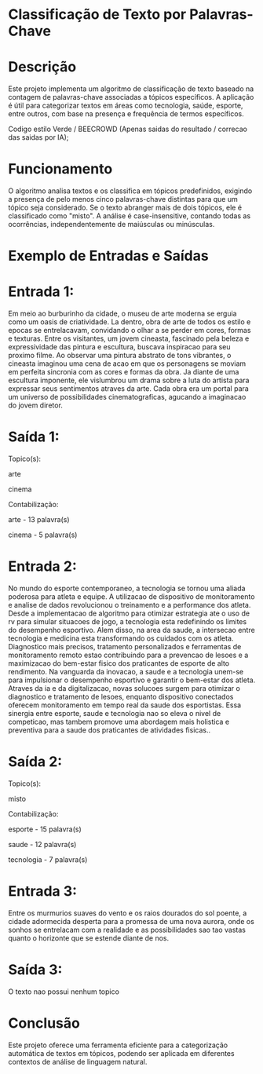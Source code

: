 # Classificação de Texto por Palavras-Chave

# Descrição
Este projeto implementa um algoritmo de classificação de texto baseado na contagem de palavras-chave associadas a tópicos específicos. A aplicação é útil para categorizar textos em áreas como tecnologia, saúde, esporte, entre outros, com base na presença e frequência de termos específicos.

Codigo estilo Verde / BEECROWD (Apenas saidas do resultado / correcao das saidas por IA);

# Funcionamento
O algoritmo analisa textos e os classifica em tópicos predefinidos, exigindo a presença de pelo menos cinco palavras-chave distintas para que um tópico seja considerado. Se o texto abranger mais de dois tópicos, ele é classificado como "misto". A análise é case-insensitive, contando todas as ocorrências, independentemente de maiúsculas ou minúsculas.

# Exemplo de Entradas e Saídas


# Entrada 1:

Em meio ao burburinho da cidade, o museu de arte moderna se erguia como um oasis de criatividade. La dentro, obra de arte de todos os estilo e epocas se entrelacavam, convidando o olhar a se perder em cores, formas e texturas. Entre os visitantes, um jovem cineasta, fascinado pela beleza e expressividade das pintura e escultura, buscava inspiracao para seu proximo filme. Ao observar uma pintura abstrato de tons vibrantes, o cineasta imaginou uma cena de acao em que os personagens se moviam em perfeita sincronia com as cores e formas da obra. Ja diante de uma escultura imponente, ele vislumbrou um drama sobre a luta do artista para expressar seus sentimentos atraves da arte. Cada obra era um portal para um universo de possibilidades cinematograficas, agucando a imaginacao do jovem diretor.

# Saída 1:

Topico(s):

arte

cinema

Contabilização:

arte - 13 palavra(s)

cinema - 5 palavra(s)


# Entrada 2:

No mundo do esporte contemporaneo, a tecnologia se tornou uma aliada poderosa para atleta e equipe. A utilizacao de dispositivo de monitoramento e analise de dados revolucionou o treinamento e a performance dos atleta. Desde a implementacao de algoritmo para otimizar estrategia ate o uso de rv para simular situacoes de jogo, a tecnologia esta redefinindo os limites do desempenho esportivo. Alem disso, na area da saude, a intersecao entre tecnologia e medicina esta transformando os cuidados com os atleta. Diagnostico mais precisos, tratamento personalizados e ferramentas de monitoramento remoto estao contribuindo para a prevencao de lesoes e a maximizacao do bem-estar fisico dos praticantes de esporte de alto rendimento. Na vanguarda da inovacao, a saude e a tecnologia unem-se para impulsionar o desempenho esportivo e garantir o bem-estar dos atleta. Atraves da ia e da digitalizacao, novas solucoes surgem para otimizar o diagnostico e tratamento de lesoes, enquanto dispositivo conectados oferecem monitoramento em tempo real da saude dos esportistas. Essa sinergia entre esporte, saude e tecnologia nao so eleva o nivel de competicao, mas tambem promove uma abordagem mais holistica e preventiva para a saude dos praticantes de atividades fisicas..

# Saída 2:

Topico(s):

misto

Contabilização:

esporte - 15 palavra(s)

saude - 12 palavra(s)

tecnologia - 7 palavra(s)


# Entrada 3:

Entre os murmurios suaves do vento e os raios dourados do sol poente, a cidade adormecida desperta para a promessa de uma nova aurora, onde os sonhos se entrelacam com a realidade e as possibilidades sao tao vastas quanto o horizonte que se estende diante de nos.

# Saída 3:

O texto nao possui nenhum topico



# Conclusão
Este projeto oferece uma ferramenta eficiente para a categorização automática de textos em tópicos, podendo ser aplicada em diferentes contextos de análise de linguagem natural.

